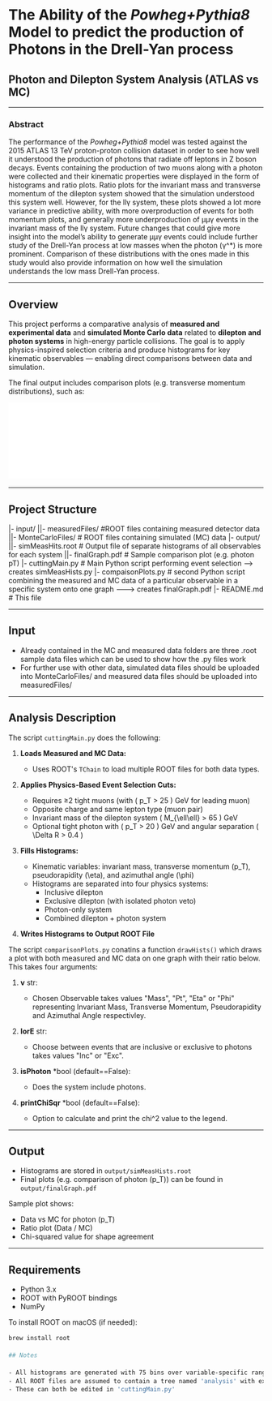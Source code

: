 # The Ability of the *Powheg+Pythia8* Model to predict the production of Photons in the Drell-Yan process

## Photon and Dilepton System Analysis (ATLAS vs MC)

---

### Abstract

The performance of the *Powheg+Pythia8* model was tested against the 2015 ATLAS 13 TeV proton-proton collision dataset in order to see how well it understood the production of photons that radiate off leptons in Z boson decays. Events containing the production of two muons along with a photon were collected and their kinematic properties were displayed in the form of histograms and ratio plots. Ratio plots for the invariant mass and transverse momentum of the dilepton system showed that the simulation understood this system well. However, for the llγ system, these plots showed a lot more variance in predictive ability, with more overproduction of events for both momentum plots, and generally more underproduction of µµγ events in the invariant mass of the llγ system. Future changes that could give more insight into the model’s ability to generate µµγ events could include further study of the Drell-Yan process at low masses when the photon (γ^*) is more prominent. Comparison of these distributions with the ones made in this study would also provide information on how well the simulation understands the low mass Drell-Yan process.

---

## Overview

This project performs a comparative analysis of **measured and experimental data** and **simulated Monte Carlo data** related to **dilepton and photon systems** in high-energy particle collisions. The goal is to apply physics-inspired selection criteria and produce histograms for key kinematic observables — enabling direct comparisons between data and simulation.


The final output includes comparison plots (e.g. transverse momentum distributions), such as:

![Final Graph Output](output/finalGraph.pdf)

---

## Project Structure

|- input/ 
||- measuredFiles/ #ROOT files containing measured detector data
||- MonteCarloFiles/ # ROOT files containing simulated (MC) data
|- output/ 
||- simMeasHits.root # Output file of separate histograms of all observables for each system
||- finalGraph.pdf # Sample comparison plot (e.g. photon pT)
|- cuttingMain.py # Main Python script performing event selection --> creates simMeasHists.py
|- compaisonPlots.py # second Python script combining the measured and MC data of a particular observable in a specific system onto one graph ---> creates finalGraph.pdf
|- README.md # This file


---


## Input

- Already contained in the MC and measured data folders are three .root sample data files which can be used to show how the .py files work
- For further use with other data, simulated data files should be uploaded into MonteCarloFiles/ and measured data files should be uploaded into measuredFiles/


---


## Analysis Description

The script `cuttingMain.py` does the following:

1. **Loads Measured and MC Data:**
   - Uses ROOT's `TChain` to load multiple ROOT files for both data types.

2. **Applies Physics-Based Event Selection Cuts:**
   - Requires ≥2 tight muons (with \( p_T > 25 \) GeV for leading muon)
   - Opposite charge and same lepton type (muon pair)
   - Invariant mass of the dilepton system \( M_{\ell\ell} > 65 \) GeV
   - Optional tight photon with \( p_T > 20 \) GeV and angular separation \( \Delta R > 0.4 \)

3. **Fills Histograms:**
   - Kinematic variables: invariant mass, transverse momentum \(p_T\), pseudorapidity \(\eta\), and azimuthal angle \(\phi\)
   - Histograms are separated into four physics systems:
     - Inclusive dilepton
     - Exclusive dilepton (with isolated photon veto)
     - Photon-only system
     - Combined dilepton + photon system

4. **Writes Histograms to Output ROOT File**


The script `comparisonPlots.py` conatins a function `drawHists()` which draws a plot with both measured and MC data on one graph with their ratio below. This takes four arguments:

1. **v** str:
    - Chosen Observable takes values "Mass", "Pt", "Eta" or "Phi" representing Invariant Mass, Transverse Momentum, Pseudorapidity and Azimuthal Angle respectivley.

2. **IorE** str:
    - Choose between events that are inclusive or exclusive to photons takes values "Inc" or "Exc".
    
3. **isPhoton** *bool (default==False):
    - Does the system include photons. 

4. **printChiSqr** *bool (default==False): 
    - Option to calculate and print the chi^2 value to the legend. 

---


## Output

- Histograms are stored in `output/simMeasHists.root`
- Final plots (e.g. comparison of photon \(p_T\)) can be found in `output/finalGraph.pdf`

Sample plot shows:
- Data vs MC for photon \(p_T\)
- Ratio plot (Data / MC)
- Chi-squared value for shape agreement

---

## Requirements

- Python 3.x
- ROOT with PyROOT bindings
- NumPy

To install ROOT on macOS (if needed):
```bash
brew install root

## Notes 

- All histograms are generated with 75 bins over variable-specific ranges.
- All ROOT files are assumed to contain a tree named 'analysis' with expected branches for lepton and photon properties. 
- These can both be edited in 'cuttingMain.py'
